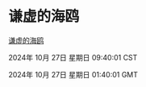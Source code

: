 # 谦虚的海鸥
[谦虚的海鸥](http://219.139.197.74:56308/qxdho/course/base/hotlink/index.php)

2024年 10月 27日 星期日 09:40:01 CST

2024年 10月 27日 星期日 01:40:01 GMT

